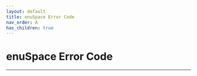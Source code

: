 ```yaml
---
layout: default
title: enuSpace Error Code
nav_order: A
has_children: true
---
```



# enuSpace Error Code

---

### 



###
